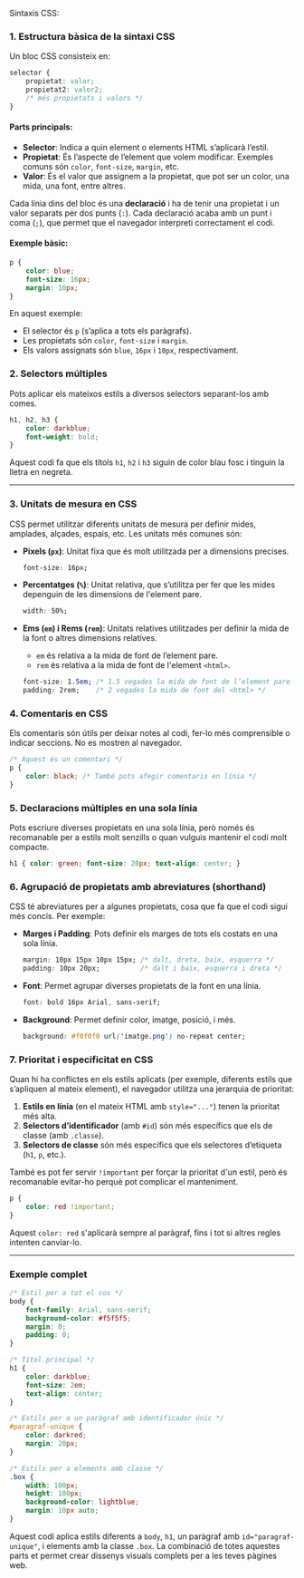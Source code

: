 Sintaxis CSS:

### 1. **Estructura bàsica de la sintaxi CSS**

Un bloc CSS consisteix en:

```css
selector {
    propietat: valor;
    propietat2: valor2;
    /* més propietats i valors */
}
```

#### Parts principals:
- **Selector**: Indica a quin element o elements HTML s’aplicarà l’estil.
- **Propietat**: És l’aspecte de l’element que volem modificar. Exemples comuns són `color`, `font-size`, `margin`, etc.
- **Valor**: És el valor que assignem a la propietat, que pot ser un color, una mida, una font, entre altres.

Cada línia dins del bloc és una **declaració** i ha de tenir una propietat i un valor separats per dos punts (`:`). Cada declaració acaba amb un punt i coma (`;`), que permet que el navegador interpreti correctament el codi.

#### Exemple bàsic:
```css
p {
    color: blue;
    font-size: 16px;
    margin: 10px;
}
```

En aquest exemple:
- El selector és `p` (s’aplica a tots els paràgrafs).
- Les propietats són `color`, `font-size` i `margin`.
- Els valors assignats són `blue`, `16px` i `10px`, respectivament.

### 2. **Selectors múltiples**
Pots aplicar els mateixos estils a diversos selectors separant-los amb comes.

```css
h1, h2, h3 {
    color: darkblue;
    font-weight: bold;
}
```

Aquest codi fa que els títols `h1`, `h2` i `h3` siguin de color blau fosc i tinguin la lletra en negreta.

---

### 3. **Unitats de mesura en CSS**

CSS permet utilitzar diferents unitats de mesura per definir mides, amplades, alçades, espais, etc. Les unitats més comunes són:

- **Pixels (`px`)**: Unitat fixa que és molt utilitzada per a dimensions precises.
  ```css
  font-size: 16px;
  ```

- **Percentatges (`%`)**: Unitat relativa, que s’utilitza per fer que les mides depenguin de les dimensions de l'element pare.
  ```css
  width: 50%;
  ```

- **Ems (`em`) i Rems (`rem`)**: Unitats relatives utilitzades per definir la mida de la font o altres dimensions relatives.
  - `em` és relativa a la mida de font de l’element pare.
  - `rem` és relativa a la mida de font de l'element `<html>`.
  
  ```css
  font-size: 1.5em; /* 1.5 vegades la mida de font de l’element pare */
  padding: 2rem;    /* 2 vegades la mida de font del <html> */
  ```

### 4. **Comentaris en CSS**
Els comentaris són útils per deixar notes al codi, fer-lo més comprensible o indicar seccions. No es mostren al navegador.

```css
/* Aquest és un comentari */
p {
    color: black; /* També pots afegir comentaris en línia */
}
```

### 5. **Declaracions múltiples en una sola línia**
Pots escriure diverses propietats en una sola línia, però només és recomanable per a estils molt senzills o quan vulguis mantenir el codi molt compacte.

```css
h1 { color: green; font-size: 20px; text-align: center; }
```

### 6. **Agrupació de propietats amb abreviatures (shorthand)**

CSS té abreviatures per a algunes propietats, cosa que fa que el codi sigui més concís. Per exemple:

- **Marges i Padding**: Pots definir els marges de tots els costats en una sola línia.
  ```css
  margin: 10px 15px 10px 15px; /* dalt, dreta, baix, esquerra */
  padding: 10px 20px;          /* dalt i baix, esquerra i dreta */
  ```

- **Font**: Permet agrupar diverses propietats de la font en una línia.
  ```css
  font: bold 16px Arial, sans-serif;
  ```

- **Background**: Permet definir color, imatge, posició, i més.
  ```css
  background: #f0f0f0 url('imatge.png') no-repeat center;
  ```

### 7. **Prioritat i especificitat en CSS**

Quan hi ha conflictes en els estils aplicats (per exemple, diferents estils que s’apliquen al mateix element), el navegador utilitza una jerarquia de prioritat:

1. **Estils en línia** (en el mateix HTML amb `style="..."`) tenen la prioritat més alta.
2. **Selectors d’identificador** (amb `#id`) són més específics que els de classe (amb `.classe`).
3. **Selectors de classe** són més específics que els selectores d’etiqueta (`h1`, `p`, etc.).

També es pot fer servir `!important` per forçar la prioritat d'un estil, però és recomanable evitar-ho perquè pot complicar el manteniment.

```css
p {
    color: red !important;
}
```

Aquest `color: red` s'aplicarà sempre al paràgraf, fins i tot si altres regles intenten canviar-lo.

---

### Exemple complet

```css
/* Estil per a tot el cos */
body {
    font-family: Arial, sans-serif;
    background-color: #f5f5f5;
    margin: 0;
    padding: 0;
}

/* Títol principal */
h1 {
    color: darkblue;
    font-size: 2em;
    text-align: center;
}

/* Estils per a un paràgraf amb identificador únic */
#paragraf-unique {
    color: darkred;
    margin: 20px;
}

/* Estils per a elements amb classe */
.box {
    width: 100px;
    height: 100px;
    background-color: lightblue;
    margin: 10px auto;
}
```

Aquest codi aplica estils diferents a `body`, `h1`, un paràgraf amb `id="paragraf-unique"`, i elements amb la classe `.box`. La combinació de totes aquestes parts et permet crear dissenys visuals complets per a les teves pàgines web.

